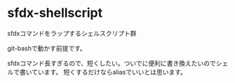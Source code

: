 # sfdx-shellscript
sfdxコマンドをラップするシェルスクリプト群

git-bashで動かす前提です。

sfdxコマンド長すぎるので、短くしたい。ついでに便利に書き換えたいのでシェルで書いています。
短くするだけならaliasでいいとは思います。
